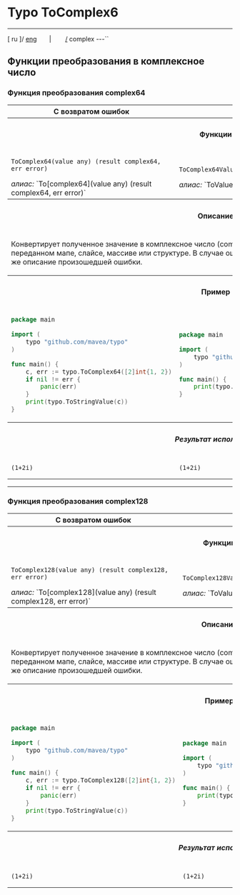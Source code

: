 # Typo ToComplex6

---

[ ru ]/ [eng](..%2Feng%2Fcomplex.md)
&nbsp;&nbsp;&nbsp;&nbsp;&nbsp;&nbsp;|&nbsp;&nbsp;&nbsp;&nbsp;&nbsp;&nbsp;&nbsp;&nbsp;[/](..%2F..%2FREADME.ru.md) complex 
---``



## Функции преобразования в комплексное число

### Функция преобразования complex64

<table>
    <tr>
        <th>С возвратом ошибок</th>
        <th>Без возврата ошибок</th>
    </tr>
    <tr>
        <th colspan="2">

#### Функции
</th>
    </tr>
    <tr>
        <td>

`ToComplex64(value any) (result complex64, err error)`
<div><i>алиас:</i> `To[complex64](value any) (result complex64, err error)` </div>
        </td>
        <td>

`ToComplex64Value(value any) (result complex64)`
<div><i>алиас:</i> `ToValue[complex64](value any) (result complex64)` </div>
        </td>
    </tr>
    <tr>
        <th colspan="2">

#### Описание
</th>
    </tr>
    <tr>
        <td colspan="2">

Конвертирует полученное значение в комплексное число (complex64) на основании первых 2 элементов в переданном мапе, слайсе, массиве или структуре. В случае ошибки конвертации вернёт значение от 2 нулей, а так же описание произошедшей ошибки.
</td>
    </tr>
    <tr>
        <th colspan="2">

#### Пример
</th>
    </tr>
    <tr>
        <td>

```go
package main

import (
    typo "github.com/mavea/typo"
)

func main() {
    c, err := typo.ToComplex64([2]int{1, 2})
    if nil != err {
        panic(err)
    }
    print(typo.ToStringValue(c))
}
```
</td>
        <td>

```go
package main

import (
    typo "github.com/mavea/typo"
)

func main() {
    print(typo.ToStringValue(typo.ToComplex64Value([2]int{1, 2})))
}
```
</td>
    </tr>
    <tr>
        <th colspan="2">

##### Результат исполнения
</th>
    </tr>
    <tr>
        <td>

```
(1+2i)
```
</td>
        <td>

```
(1+2i)
```
</td>
    </tr>
</table>


---


### Функция преобразования complex128

<table>
    <tr>
        <th>С возвратом ошибок</th>
        <th>Без возврата ошибок</th>
    </tr>
    <tr>
        <th colspan="2">

#### Функции
</th>
    </tr>
    <tr>
        <td>

`ToComplex128(value any) (result complex128, err error)`
<div><i>алиас:</i> `To[complex128](value any) (result complex128, err error)` </div>
        </td>
        <td>

`ToComplex128Value(value any) (result complex128)`
<div><i>алиас:</i> `ToValue[complex128](value any) (result complex128)` </div>
        </td>
    </tr>
    <tr>
        <th colspan="2">

#### Описание
</th>
    </tr>
    <tr>
        <td colspan="2">

Конвертирует полученное значение в комплексное число (complex128) на основании первых 2 элементов в переданном мапе, слайсе, массиве или структуре. В случае ошибки конвертации вернёт значение от 2 нулей, а так же описание произошедшей ошибки.
</td>
    </tr>
    <tr>
        <th colspan="2">

#### Пример
</th>
    </tr>
    <tr>
        <td>

```go
package main

import (
    typo "github.com/mavea/typo"
)

func main() {
    c, err := typo.ToComplex128([2]int{1, 2})
    if nil != err {
        panic(err)
    }
    print(typo.ToStringValue(c))
}
```
</td>
        <td>

```go
package main

import (
    typo "github.com/mavea/typo"
)

func main() {
    print(typo.ToStringValue(typo.ToComplex128Value([2]int{1, 2})))
}
```
</td>
    </tr>
    <tr>
        <th colspan="2">

##### Результат исполнения
</th>
    </tr>
    <tr>
        <td>

```
(1+2i)
```
</td>
        <td>

```
(1+2i)
```
</td>
    </tr>
</table>